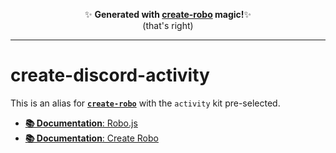 <p align="center">✨ <strong>Generated with <a href="https://roboplay.dev/create-robo">create-robo</a> magic!</strong>✨<br/>(that's right)</p>

---

# create-discord-activity

This is an alias for **[`create-robo`](https://robojs.dev/create-robo)** with the `activity` kit pre-selected.

- [**📚 Documentation**: Robo.js](https://robojs.dev)
- [**📚 Documentation**: Create Robo](https://robojs.dev/create-robo)
